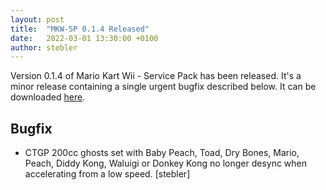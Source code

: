 ```yaml
---
layout: post
title:  "MKW-SP 0.1.4 Released"
date:   2022-03-01 13:30:00 +0100
author: stebler
---
```


Version 0.1.4 of Mario Kart Wii - Service Pack has been released. It's a minor release containing a single urgent bugfix described below. It can be downloaded [here](https://github.com/stblr/mkw-sp/releases/download/v0.1.4/mkw-sp-v0.1.4.zip).

## Bugfix

- CTGP 200cc ghosts set with Baby Peach, Toad, Dry Bones, Mario, Peach, Diddy Kong, Waluigi or Donkey Kong no longer desync when accelerating from a low speed. [stebler]
